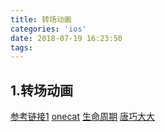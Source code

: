 ```yaml
---
title: 转场动画
categories: 'ios'
date: 2018-07-19 16:23:50
tags:
---
```

## 1.转场动画

<!-- more -->

<!--{% qnimg alfred.png title:配置 alt:preferrence 'class:class1 class2' extend:?imageView2/2/w/1400 %}-->

[参考链接1](http://kittenyang.com/magicmove/)
[onecat](https://onevcat.com/2013/10/vc-transition-in-ios7/)
[生命周期](http://wangling.me/2014/02/the-inconsistent-order-of-view-transition-events.html)
[唐巧大大](https://blog.devtang.com/2016/03/13/iOS-transition-guide/)